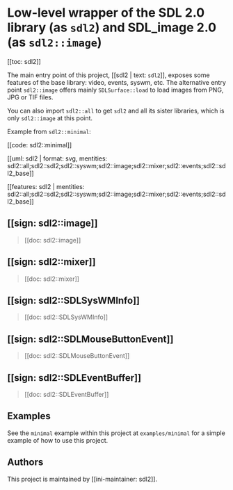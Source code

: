 # Low-level wrapper of the SDL 2.0 library (as `sdl2`) and SDL_image 2.0 (as `sdl2::image`)

[[toc: sdl2]]

The main entry point of this project, [[sdl2 | text: `sdl2`]], exposes some features of the base
library: video, events, syswm, etc. The alternative entry point `sdl2::image` offers
mainly `SDLSurface::load` to load images from PNG, JPG or TIF files.

You can also import `sdl2::all` to get `sdl2` and all its sister libraries, which is only
`sdl2::image` at this point.

Example from `sdl2::minimal`:

[[code: sdl2::minimal]]

[[uml: sdl2 | format: svg, mentities: sdl2::all;sdl2::sdl2;sdl2::syswm;sdl2::image;sdl2::mixer;sdl2::events;sdl2::sdl2_base]]

[[features: sdl2 | mentities: sdl2::all;sdl2::sdl2;sdl2::syswm;sdl2::image;sdl2::mixer;sdl2::events;sdl2::sdl2_base]]

## [[sign: sdl2::image]]

> [[doc: sdl2::image]]

## [[sign: sdl2::mixer]]

> [[doc: sdl2::mixer]]

## [[sign: sdl2::SDLSysWMInfo]]

> [[doc: sdl2::SDLSysWMInfo]]

## [[sign: sdl2::SDLMouseButtonEvent]]

> [[doc: sdl2::SDLMouseButtonEvent]]

## [[sign: sdl2::SDLEventBuffer]]

> [[doc: sdl2::SDLEventBuffer]]

## Examples

See the `minimal` example within this project at `examples/minimal` for a simple example
of how to use this project.

## Authors

This project is maintained by [[ini-maintainer: sdl2]].
